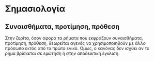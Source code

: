 # Σημασιολογία

## Συναισθήματα, προτίμηση, πρόθεση

Στην ζερίτα, όσον αφορά τα ρήματα που εκφράζουν συναισθήματα, προτίμηση, πρόθεση, θεωρείται αγενές να χρησιμοποιηθούν με άλλο πρόσωπο εκτός από το πρώτο ενικό.
Όμως, ο κανόνας δεν ισχύει αν το ρήμα βρίσκεται σε ερώτηση ή στην αποδεικτική έγκλιση.
